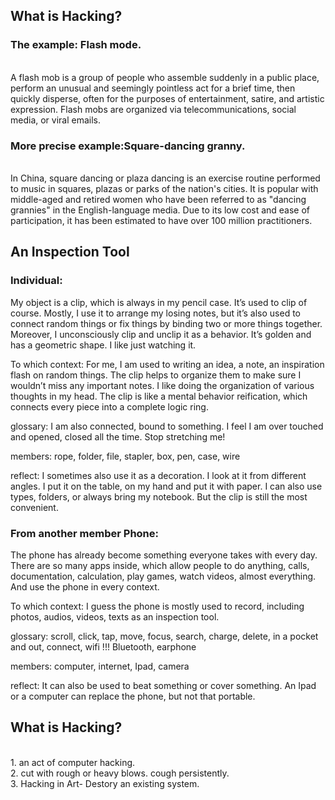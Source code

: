 ## **What is Hacking?**
### The example: Flash mode. 
<br> A flash mob is a group of people who assemble suddenly in a public place, perform an unusual and seemingly pointless act for a brief time, then quickly disperse, often for the purposes of entertainment, satire, and artistic expression. Flash mobs are organized via telecommunications, social media, or viral emails.

### More precise example:Square-dancing granny.
<br> In China, square dancing or plaza dancing is an exercise routine performed to music in squares, plazas or parks of the nation's cities. It is popular with middle-aged and retired women who have been referred to as "dancing grannies" in the English-language media. Due to its low cost and ease of participation, it has been estimated to have over 100 million practitioners.


## **An Inspection Tool**
### Individual:
My object is a clip, which is always in my pencil case. It’s used to clip of course. Mostly, I use it to arrange my losing notes, but it’s also used to connect random things or fix things by binding two or more things together. Moreover, I unconsciously clip and unclip it as a behavior.
It’s golden and has a geometric shape. I like just watching it.

To which context:
For me, I am used to writing an idea, a note, an inspiration flash on random things. The clip helps to organize them to make sure I wouldn’t miss any important notes.
I like doing the organization of various thoughts in my head. The clip is like a mental behavior reification, which connects every piece into a complete logic ring.

glossary:
I am also connected, bound to something. I feel I am over touched and opened, closed all the time. Stop stretching me!

members:
rope, folder, file, stapler, box, pen, case, wire

reflect:
I sometimes also use it as a decoration. 
I look at it from different angles. I put it on the table, on my hand and put it with paper. 
I can also use types, folders, or always bring my notebook. But the clip is still the most convenient.

### From another member Phone:
The phone has already become something everyone takes with every day. There are so many apps inside, which allow people to do anything, calls, documentation, calculation, play games, watch videos, almost everything. And use the phone in every context.

To which context:
I guess the phone is mostly used to record, including photos, audios, videos, texts as an inspection tool. 

glossary:
scroll, click, tap, move, focus, search, charge, delete, in a pocket and out, connect, wifi !!! Bluetooth, earphone

members:
computer, internet, Ipad, camera

reflect:
It can also be used to beat something or cover something. An Ipad or a computer can replace the phone, but not that portable.

## **What is Hacking?**
<br>1. an act of computer hacking. 
<br>2. cut with rough or heavy blows. cough persistently. 
<br>3. Hacking in Art- Destory an existing system.
